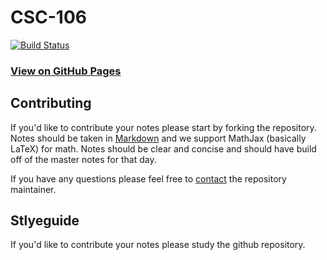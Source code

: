 # CSC-106

[![Build Status](https://travis-ci.org/UVicNotes/CSC-106.svg?branch=master)](https://travis-ci.org/UVicNotes/CSC-106)

### [View on GitHub Pages](http://uvicnotes.github.io/CSC-106/)

## Contributing

If you'd like to contribute your notes please start by forking the repository. Notes should be taken in [Markdown](https://daringfireball.net/projects/markdown/) and we support MathJax (basically LaTeX) for math. Notes should be clear and concise and should have build off of the master notes for that day.

If you have any questions please feel free to [contact](mailto:dcharleb@uvic.ca) the repository maintainer.

## Stlyeguide

If you'd like to contribute your notes please study the github repository.
